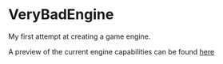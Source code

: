 # VeryBadEngine
My first attempt at creating a game engine.

A preview of the current engine capabilities can be found [here](http://userpage.fu-berlin.de/abdoo2/engine.html)
